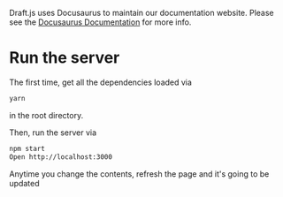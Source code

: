 Draft.js uses Docusaurus to maintain our documentation website. Please see the
[Docusaurus Documentation](https://docusaurus.io/) for more info.

# Run the server

The first time, get all the dependencies loaded via

```bash
yarn
```

in the root directory.

Then, run the server via

```bash
npm start
Open http://localhost:3000
```

Anytime you change the contents, refresh the page and it's going to be updated
